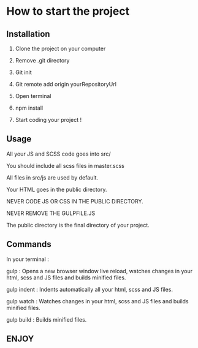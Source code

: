 # How to start the project

## Installation

1. Clone the project on your computer

2. Remove .git directory

3. Git init

4. Git remote add origin yourRepositoryUrl

5. Open terminal

6. npm install

7. Start coding your project !

## Usage

All your JS and SCSS code goes into src/

You should include all scss files in master.scss

All files in src/js are used by default.

Your HTML goes in the public directory.

NEVER CODE JS OR CSS IN THE PUBLIC DIRECTORY.

NEVER REMOVE THE GULPFILE.JS


The public directory is the final directory of your project.

## Commands

In your terminal :

gulp : Opens a new browser window live reload, watches changes in your html, scss and JS files and builds minified files.

gulp indent : Indents automatically all your html, scss and JS files.

gulp watch : Watches changes in your html, scss and JS files and builds minified files.

gulp build : Builds minified files.

## ENJOY
